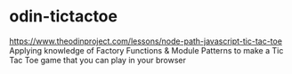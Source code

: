 # odin-tictactoe

https://www.theodinproject.com/lessons/node-path-javascript-tic-tac-toe
Applying knowledge of Factory Functions & Module Patterns to make a Tic Tac Toe game that you can play in your browser
